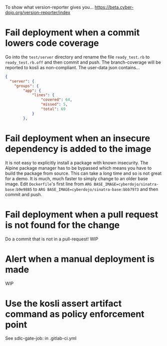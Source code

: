 
To show what version-reporter gives you...
https://beta.cyber-dojo.org/version-reporter/index


# Fail deployment when a commit lowers code coverage

Go into the `test/server` directory and rename the
file `ready_test.rb` to `ready_test.rb.off` and then commit
and push. The branch-coverage will be reported to kosli
as non-compliant. The user-data json contains...
```json
{ 
  "server": {
    "groups": {
        "app": {
            "lines": {
                "covered": 64,
                "missed": 5,
                "total": 69
            }
        },
```

# Fail deployment when an insecure dependency is added to the image

It is not easy to explicitly install a package with known insecurity.
The Alpine package manager has to be bypassed which means
you have to build the package from source. This can take a _long_ time
and so is not great for a demo. It is much, much faster to simply
change to an older base image. 
Edit `Dockerfile`'s first line from
```ARG BASE_IMAGE=cyberdojo/sinatra-base:b9e9885```
to
```ARG BASE_IMAGE=cyberdojo/sinatra-base:bbb7973```
and then commit and push.

# Fail deployment when a pull request is not found for the change
Do a commit that is not in a pull-request!
WIP

# Alert when a manual deployment is made
WIP

# Use the kosli assert artifact command as policy enforcement point
See sdlc-gate-job: in .gitlab-ci.yml
